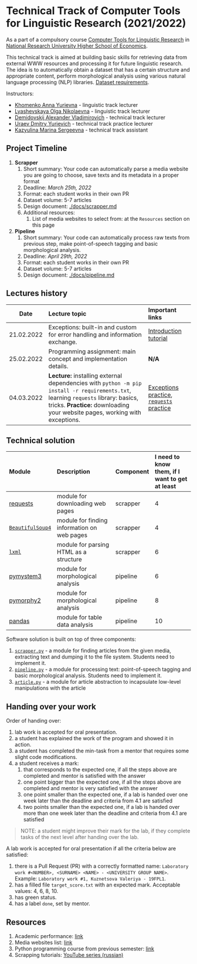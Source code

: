 # Technical Track of Computer Tools for Linguistic Research (2021/2022)

As a part of a compulsory course 
[Computer Tools for Linguistic Research](https://www.hse.ru/en/edu/courses/494759476)
in [National Research University Higher School of Economics](https://www.hse.ru/).

This technical track is aimed at building basic skills for retrieving data from external
WWW resources and processing it for future linguistic research. The idea is to automatically 
obtain a dataset that has a certain structure and appropriate content, 
perform morphological analysis using various natural language processing (NLP) 
libraries. [Dataset requirements](./docs/dataset.md).

Instructors: 

* [Khomenko Anna Yurievna](https://www.hse.ru/org/persons/65858472) - linguistic track lecturer
* [Lyashevskaya Olga Nikolaevna](https://www.hse.ru/staff/olesar) - linguistic track lecturer
* [Demidovskij Alexander Vladimirovich](https://www.hse.ru/staff/demidovs#sci) - technical track lecturer
* [Uraev Dmitry Yurievich](https://www.hse.ru/org/persons/208529395) - technical track practice lecturer
* [Kazyulina Marina Sergeevna](https://t.me/poemgranate) - technical track assistant

## Project Timeline

1. **Scrapper**
   1. Short summary: Your code can automatically parse a media website you are going to choose, 
      save texts and its metadata in a proper format
   1. Deadline: *March 25th, 2022*
   1. Format: each student works in their own PR
   1. Dataset volume: 5-7 articles
   1. Design document: [./docs/scrapper.md](./docs/scrapper.md)
   1. Additional resources:
      1. List of media websites to select from: at the `Resources` section on this page
1. **Pipeline**
   1. Short summary: Your code can automatically process raw texts from previous step,
      make point-of-speech tagging and basic morphological analysis.
   1. Deadline: *April 29th, 2022*
   1. Format: each student works in their own PR
   1. Dataset volume: 5-7 articles
   1. Design document: [./docs/pipeline.md](./docs/pipeline.md)

## Lectures history

|Date|Lecture topic|Important links|
|:--:|:---|:---|
|21.02.2022|Exceptions: built-in and custom for error handling and information exchange.|[Introduction tutorial](https://realpython.com/python-exceptions/)|
|25.02.2022|Programming assignment: main concept and implementation details.|**N/A**|
|04.03.2022|**Lecture:** installing external dependencies with `python -m pip install -r requirements.txt`, learning `requests` library: basics, tricks. **Practice:** downloading your website pages, working with exceptions.|[Exceptions practice](./seminars/03.04.2022/try_exceptions.py), [`requests` practice](./seminars/03.04.2022/try_requests.py)|

## Technical solution

| Module | Description | Component | I need to know them, if I want to get at least |
|:---|:---|:---|:---|
| [requests](https://pypi.org/project/requests/) | module for downloading web pages | scrapper | 4 |
| [`BeautifulSoup4`](https://pypi.org/project/beautifulsoup4/) | module for finding information on web pages | scrapper | 4 |
| [`lxml`](https://pypi.org/project/lxml/) | module for parsing HTML as a structure | scrapper | 6 |
| [pymystem3](https://pypi.org/project/pymystem3/) | module for morphological analysis | pipeline | 6 |
| [pymorphy2](https://pypi.org/project/pymorphy2/) | module for morphological analysis | pipeline | 8 |
| [pandas](https://pypi.org/project/pandas/) | module for table data analysis | pipeline | 10 |

Software solution is built on top of three components:
1. [`scrapper.py`](./scrapper.py) - a module for finding articles from the given media, extracting text and
   dumping it to the file system. Students need to implement it.
1. [`pipeline.py`](./pipeline.py) - a module for processing text: point-of-speech tagging and 
   basic morphological analysis. Students need to implement it.
1. [`article.py`](core_utils/article.py) - a module for article abstraction to incapsulate low-level
   manipulations with the article
   
## Handing over your work

Order of handing over:

1. lab work is accepted for oral presentation.
2. a student has explained the work of the program and showed it in action.
3. a student has completed the min-task from a mentor that requires some slight code modifications.
4. a student receives a mark:
   1. that corresponds to the expected one, if all the steps above are completed and mentor is satisfied with 
      the answer
   2. one point bigger than the expected one, if all the steps above are completed and mentor is very 
      satisfied with the answer
   3. one point smaller than the expected one, if a lab is handed over one week later than the deadline and 
      criteria from 4.1 are satisfied
   4. two points smaller than the expected one, if a lab is handed over more than one week later than 
      the deadline and criteria from 4.1 are satisfied

> NOTE: a student might improve their mark for the lab, if they complete tasks of the next level after handing over
> the lab.

A lab work is accepted for oral presentation if all the criteria below are satisfied:

1. there is a Pull Request (PR) with a correctly formatted name:
   `Laboratory work #<NUMBER>, <SURNAME> <NAME> - <UNIVERSITY GROUP NAME>`. Example: `Laboratory work #1, Kuznetsova Valeriya - 19FPL1`.
2. has a filled file `target_score.txt` with an expected mark. Acceptable values: 4, 6, 8, 10.
3. has green status.
4. has a label `done`, set by mentor.
 
## Resources

1. Academic performance: [link](https://docs.google.com/spreadsheets/d/1Jbp0KjNu4Ox4EJdC-zc-Lr5bt8r7YOmcZIfTv1qiNmM/edit?usp=sharing) 
1. Media websites list: [link](https://docs.google.com/spreadsheets/d/1GUBSxwZwrIOotQGDYD0Om7NKY0oui8Wn/edit?usp=sharing&ouid=105662922636302712328&rtpof=true&sd=true)
1. Python programming course from previous semester: [link](https://github.com/fipl-hse/2021-2-level-labs)
1. Scrapping tutorials: [YouTube series (russian)](https://youtu.be/7hn1_t2ZtJQ)
